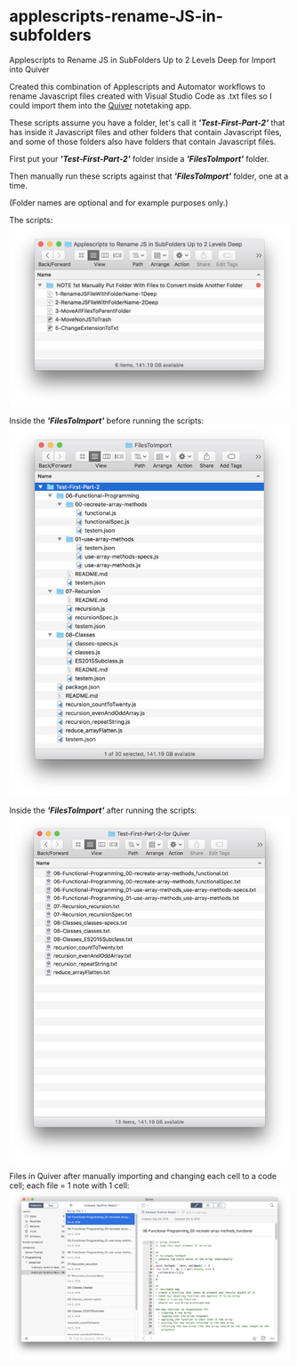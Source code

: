 # applescripts-rename-JS-in-subfolders
Applescripts to Rename JS in SubFolders Up to 2 Levels Deep for Import into Quiver

Created this combination of Applescripts and Automator workflows to rename Javascript files created with Visual Studio Code as .txt files so I could import them into the [Quiver](http://happenapps.com/) notetaking app.


These scripts assume you have a folder, let's call it **_'Test-First-Part-2'_** that has inside it Javascript files and other folders that contain Javascript files, and some of those folders also have folders that contain Javascript files.

First put your **_'Test-First-Part-2'_** folder inside a **_'FilesToImport'_** folder. 

Then manually run these scripts against that **_'FilesToImport'_** folder, one at a time.

(Folder names are optional and for example purposes only.)

The scripts:
![1](https://github.com/asktami/applescripts-rename-JS-in-subfolders/blob/master/Screenshots/0.%20Applescripts.png "1")

Inside the **_'FilesToImport'_** before running the scripts:
![2](https://github.com/asktami/applescripts-rename-JS-in-subfolders/blob/master/Screenshots/1.%20Before%20Scripts.png "2")

Inside the **_'FilesToImport'_** after running the scripts:
![3](https://github.com/asktami/applescripts-rename-JS-in-subfolders/blob/master/Screenshots/2.%20After%20Scripts.png "3")

Files in Quiver after manually importing and changing each cell to a code cell; each file = 1 note with 1 cell:
![4](https://github.com/asktami/applescripts-rename-JS-in-subfolders/blob/master/Screenshots/3.%20Inside%20Quiver.png "4")
